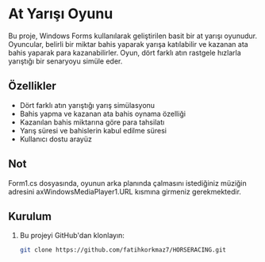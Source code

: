 # At Yarışı Oyunu

Bu proje, Windows Forms kullanılarak geliştirilen basit bir at yarışı oyunudur. Oyuncular, belirli bir miktar bahis yaparak yarışa katılabilir ve kazanan ata bahis yaparak para kazanabilirler. Oyun, dört farklı atın rastgele hızlarla yarıştığı bir senaryoyu simüle eder.

## Özellikler

- Dört farklı atın yarıştığı yarış simülasyonu
- Bahis yapma ve kazanan ata bahis oynama özelliği
- Kazanılan bahis miktarına göre para tahsilatı
- Yarış süresi ve bahislerin kabul edilme süresi
- Kullanıcı dostu arayüz

## Not
Form1.cs dosyasında, oyunun arka planında çalmasını istediğiniz müziğin adresini axWindowsMediaPlayer1.URL kısmına girmeniz gerekmektedir.

## Kurulum

1. Bu projeyi GitHub'dan klonlayın:
   ```bash
   git clone https://github.com/fatihkorkmaz7/HORSERACING.git
